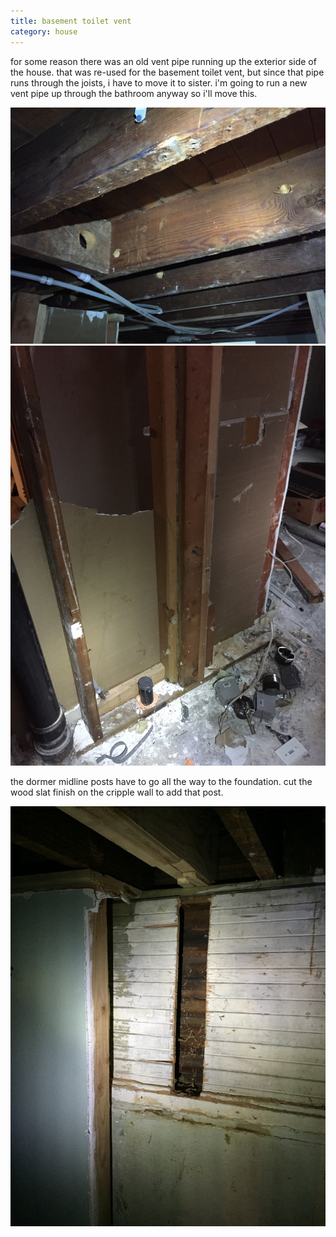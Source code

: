 ```yaml
---
title: basement toilet vent
category: house
---
```


for some reason there was an old vent pipe running up the exterior side of the house.
that was re-used for the basement toilet vent, but since that pipe runs through the joists, i have to move it to sister.
i'm going to run a new vent pipe up through the bathroom anyway so i'll move this.

![hole in first floor joists that had old vent pipe](/house/IMG_0861.jpg)
![demoed basement bathroom wall](/house/IMG_0862.jpg)

the dormer midline posts have to go all the way to the foundation.
cut the wood slat finish on the cripple wall to add that post.

![removed finish in cripple wall for post](/house/IMG_0863.jpg)
